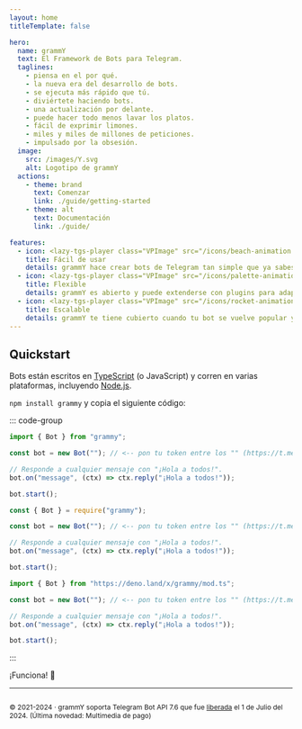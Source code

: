 ```yaml
---
layout: home
titleTemplate: false

hero:
  name: grammY
  text: El Framework de Bots para Telegram.
  taglines: 
    - piensa en el por qué.
    - la nueva era del desarrollo de bots.
    - se ejecuta más rápido que tú.
    - diviértete haciendo bots.
    - una actualización por delante.
    - puede hacer todo menos lavar los platos.
    - fácil de exprimir limones.
    - miles y miles de millones de peticiones.
    - impulsado por la obsesión.
  image:
    src: /images/Y.svg
    alt: Logotipo de grammY
  actions:
    - theme: brand
      text: Comenzar
      link: ./guide/getting-started
    - theme: alt
      text: Documentación
      link: ./guide/

features:
  - icon: <lazy-tgs-player class="VPImage" src="/icons/beach-animation.tgs"><img src="/icons/beach.svg" alt="beach animation"></lazy-tgs-player>
    title: Fácil de usar
    details: grammY hace crear bots de Telegram tan simple que ya sabes como hacerlo.
  - icon: <lazy-tgs-player class="VPImage" src="/icons/palette-animation.tgs"><img src="/icons/palette.svg" alt="palette animation"></lazy-tgs-player>
    title: Flexible
    details: grammY es abierto y puede extenderse con plugins para adaptarse a tus necesidades.
  - icon: <lazy-tgs-player class="VPImage" src="/icons/rocket-animation.tgs"><img src="/icons/rocket.svg" alt="rocket animation"></lazy-tgs-player>
    title: Escalable
    details: grammY te tiene cubierto cuando tu bot se vuelve popular y el tráfico se incrementa.
---
```


<!-- markdownlint-disable no-inline-html -->

## Quickstart

Bots están escritos en [TypeScript](https://www.typescriptlang.org) (o JavaScript) y corren en varias plataformas, incluyendo [Node.js](https://nodejs.org).

`npm install grammy` y copia el siguiente código:

::: code-group

```ts [TypeScript]
import { Bot } from "grammy";

const bot = new Bot(""); // <-- pon tu token entre los "" (https://t.me/BotFather)

// Responde a cualquier mensaje con "¡Hola a todos!".
bot.on("message", (ctx) => ctx.reply("¡Hola a todos!"));

bot.start();
```

```js [JavaScript]
const { Bot } = require("grammy");

const bot = new Bot(""); // <-- pon tu token entre los "" (https://t.me/BotFather)

// Responde a cualquier mensaje con "¡Hola a todos!".
bot.on("message", (ctx) => ctx.reply("¡Hola a todos!"));

bot.start();
```

```ts [Deno]
import { Bot } from "https://deno.land/x/grammy/mod.ts";

const bot = new Bot(""); // <-- pon tu token entre los "" (https://t.me/BotFather)

// Responde a cualquier mensaje con "¡Hola a todos!".
bot.on("message", (ctx) => ctx.reply("¡Hola a todos!"));

bot.start();
```

:::

¡Funciona! :tada:

<footer id="home-footer">

---

<ClientOnly>
  <ThankYou :s="[
    'Gracias, ',
    '{name}',
    ', por ser colaborador de grammY.',
    ', por crear grammY.'
  ]" />
</ClientOnly>

<div style="font-size: 0.75rem;  display: flex; justify-content: center;">

© 2021-2024 &middot; grammY soporta Telegram Bot API 7.6 que fue [liberada](https://core.telegram.org/bots/api#july-1-2024) el 1 de Julio del 2024.
(Última novedad: Multimedia de pago)

</div>
</footer>
